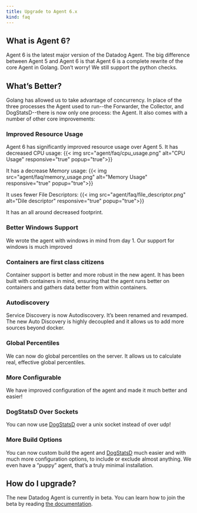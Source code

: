 ```yaml
---
title: Upgrade to Agent 6.x
kind: faq
---
```


## What is Agent 6?

Agent 6 is the latest major version of the Datadog Agent. The big difference between Agent 5 and Agent 6 is that Agent 6 is a complete rewrite of the core Agent in Golang. Don’t worry! We still support the python checks.

## What’s Better?

Golang has allowed us to take advantage of concurrency. In place of the three processes the Agent used to run--the Forwarder, the Collector, and DogStatsD--there is now only one process: the Agent. It also comes with a number of other core improvements:

### Improved Resource Usage

Agent 6 has significantly improved resource usage over Agent 5.
It has decreased CPU usage:
{{< img src="agent/faq/cpu_usage.png" alt="CPU Usage" responsive="true" popup="true">}}

It has a decrease Memory usage:
{{< img src="agent/faq/memory_usage.png" alt="Memory Usage" responsive="true" popup="true">}}

It uses fewer File Descriptors:
{{< img src="agent/faq/file_descriptor.png" alt="Dile descriptor" responsive="true" popup="true">}}

It has an all around decreased footprint.

### Better Windows Support

We wrote the agent with windows in mind from day 1. Our support for windows is much improved

### Containers are first class citizens

Container support is better and more robust in the new agent. It has been built with containers in mind, ensuring that the agent runs better on containers and gathers data better from within containers.

### Autodiscovery

Service Discovery is now Autodiscovery. It’s been renamed and revamped. The new Auto Discovery is highly decoupled and it allows us to add more sources beyond docker.

### Global Percentiles

We can now do global percentiles on the server. It allows us to calculate real, effective global percentiles.

### More Configurable

We have improved configuration of the agent and made it much better and easier!

### DogStatsD Over Sockets

You can now use [DogStatsD](/developers/dogstatsd) over a unix socket instead of over udp!

### More Build Options

You can now custom build the agent and [DogStatsD](/developers/dogstatsd) much easier and with much more configuration options, to include or exclude almost anything. We even have a “puppy” agent, that’s a truly minimal installation.

## How do I upgrade?        

The new Datadog Agent is currently in beta. You can learn how to join the beta by reading [the documentation](https://github.com/DataDog/datadog-agent/blob/beta/docs/beta).